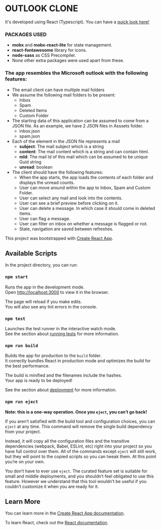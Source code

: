 # OUTLOOK CLONE

It's developed using React (Typescript). You can have a [quick look here!](https://outlook-clone.netlify.app/)

### PACKAGES USED
- **mobx** and **mobx-react-lite** for state management.
- **react-fontawesome** library for icons.
- **node-sass** as CSS Precompiler.
- None other extra packages were used apart from these.

### The app resembles the Microsoft outlook with the following features:

- The email client can have multiple mail folders
- We assume the following mail folders to be present:
    - Inbox
    - Spam
    - Deleted Items
    - Custom Folder
- The starting data of this application can be assumed to come from a JSON file. As an example, we have 2 JSON files in Asssets folder.
    - inbox.json
    - spam.json
- Each of the element in the JSON file represents a mail
    - **subject**: The mail subject which is a string
    - **content**: The mail content which is a string and can contain html.
    - **mId**: The mail Id of this mail which can be assumed to be unique Guid string
    - **unread**: boolean
- The client should have the following features:
    - When the app starts, the app loads the contents of each folder and displays the unread counts. 
    - User can move around within the app to Inbox, Spam and Custom Folder.
    - User can select any mail and look into the contents.
    - User can see a brief preview before clicking on it.
    - User can delete a message. In which case it should come in deleted items.
    - User can flag a message.
    - User can filter on inbox on whether a message is flagged or not. 
    - State, navigation are saved between refreshes.


This project was bootstrapped with [Create React App](https://github.com/facebook/create-react-app).

## Available Scripts

In the project directory, you can run:

### `npm start`

Runs the app in the development mode.<br />
Open [http://localhost:3000](http://localhost:3000) to view it in the browser.

The page will reload if you make edits.<br />
You will also see any lint errors in the console.

### `npm test`

Launches the test runner in the interactive watch mode.<br />
See the section about [running tests](https://facebook.github.io/create-react-app/docs/running-tests) for more information.

### `npm run build`

Builds the app for production to the `build` folder.<br />
It correctly bundles React in production mode and optimizes the build for the best performance.

The build is minified and the filenames include the hashes.<br />
Your app is ready to be deployed!

See the section about [deployment](https://facebook.github.io/create-react-app/docs/deployment) for more information.

### `npm run eject`

**Note: this is a one-way operation. Once you `eject`, you can’t go back!**

If you aren’t satisfied with the build tool and configuration choices, you can `eject` at any time. This command will remove the single build dependency from your project.

Instead, it will copy all the configuration files and the transitive dependencies (webpack, Babel, ESLint, etc) right into your project so you have full control over them. All of the commands except `eject` will still work, but they will point to the copied scripts so you can tweak them. At this point you’re on your own.

You don’t have to ever use `eject`. The curated feature set is suitable for small and middle deployments, and you shouldn’t feel obligated to use this feature. However we understand that this tool wouldn’t be useful if you couldn’t customize it when you are ready for it.

## Learn More

You can learn more in the [Create React App documentation](https://facebook.github.io/create-react-app/docs/getting-started).

To learn React, check out the [React documentation](https://reactjs.org/).
